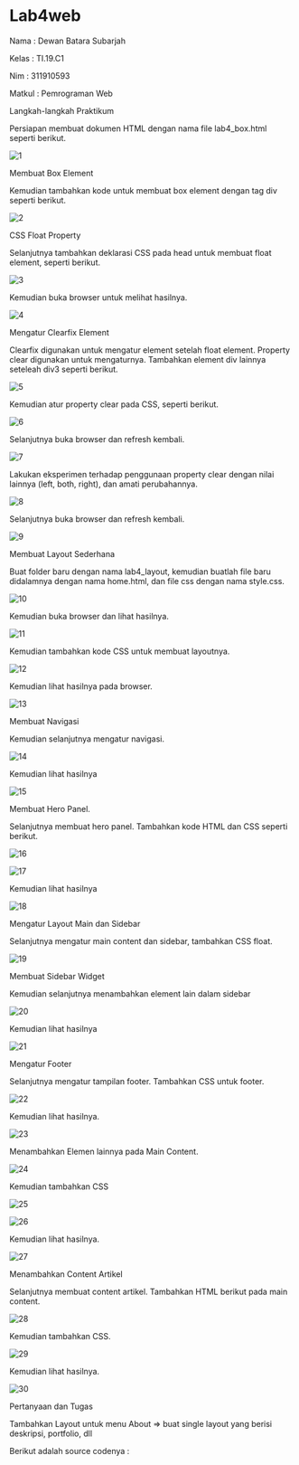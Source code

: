 # Lab4web

Nama : Dewan Batara Subarjah 

Kelas : TI.19.C1

Nim : 311910593

Matkul : Pemrograman Web 

Langkah-langkah Praktikum

Persiapan membuat dokumen HTML dengan nama file lab4_box.html seperti berikut.

![1](https://user-images.githubusercontent.com/56387936/115856367-9a6e6180-a456-11eb-8405-e3d454f443c8.JPG)

Membuat Box Element

Kemudian tambahkan kode untuk membuat box element dengan tag div seperti berikut.

![2](https://user-images.githubusercontent.com/56387936/115856478-bf62d480-a456-11eb-9088-9ba463a441e2.JPG)

CSS Float Property

Selanjutnya tambahkan deklarasi CSS pada head untuk membuat float element, seperti berikut.

![3](https://user-images.githubusercontent.com/56387936/115856569-db667600-a456-11eb-9667-7abc65f4d9df.JPG)

Kemudian buka browser untuk melihat hasilnya.

![4](https://user-images.githubusercontent.com/56387936/115856650-f46f2700-a456-11eb-8f32-cb578342d528.JPG)

Mengatur Clearfix Element

Clearfix digunakan untuk mengatur element setelah float element. Property clear digunakan untuk mengaturnya. Tambahkan element div lainnya seteleah div3 seperti berikut.

![5](https://user-images.githubusercontent.com/56387936/115856791-1ec0e480-a457-11eb-94c7-906dc6c30f4f.JPG)

Kemudian atur property clear pada CSS, seperti berikut.

![6](https://user-images.githubusercontent.com/56387936/115856877-37c99580-a457-11eb-8321-1e2cd1691009.JPG)

Selanjutnya buka browser dan refresh kembali.

![7](https://user-images.githubusercontent.com/56387936/115856976-592a8180-a457-11eb-92cb-a76931b6e676.JPG)

Lakukan eksperimen terhadap penggunaan property clear dengan nilai lainnya (left, both, right), dan amati perubahannya.

![8](https://user-images.githubusercontent.com/56387936/115857137-870fc600-a457-11eb-9cbb-e0cfcd4c5462.JPG)

Selanjutnya buka browser dan refresh kembali.

![9](https://user-images.githubusercontent.com/56387936/115857232-a27ad100-a457-11eb-82f1-cfe9da81a6f3.JPG)

Membuat Layout Sederhana

Buat folder baru dengan nama lab4_layout, kemudian buatlah file baru didalamnya dengan nama home.html, dan file css dengan nama style.css.

![10](https://user-images.githubusercontent.com/56387936/115857717-377dca00-a458-11eb-9783-b6cf49ba8696.JPG)

Kemudian buka browser dan lihat hasilnya.

![11](https://user-images.githubusercontent.com/56387936/115857829-64ca7800-a458-11eb-82c1-d9646de6d78e.JPG)

Kemudian tambahkan kode CSS untuk membuat layoutnya.

![12](https://user-images.githubusercontent.com/56387936/115857878-7744b180-a458-11eb-8e76-309f3a2d7a6c.JPG)

Kemudian lihat hasilnya pada browser.

![13](https://user-images.githubusercontent.com/56387936/115857982-9ba08e00-a458-11eb-8679-1c05b6ac9196.JPG)

Membuat Navigasi

Kemudian selanjutnya mengatur navigasi.

![14](https://user-images.githubusercontent.com/56387936/115858092-bb37b680-a458-11eb-8fdc-794307e5e65a.JPG)

Kemudian lihat hasilnya

![15](https://user-images.githubusercontent.com/56387936/115858182-d7d3ee80-a458-11eb-83a3-fdbad1a166e1.JPG)

Membuat Hero Panel.

Selanjutnya membuat hero panel. Tambahkan kode HTML dan CSS seperti berikut.

![16](https://user-images.githubusercontent.com/56387936/115858278-f0440900-a458-11eb-9de9-0bda898bfc0d.JPG)

![17](https://user-images.githubusercontent.com/56387936/115858382-136eb880-a459-11eb-8ec9-86ce4ac96755.JPG)

Kemudian lihat hasilnya

![18](https://user-images.githubusercontent.com/56387936/115858446-297c7900-a459-11eb-8329-db7e67c343cc.JPG)

Mengatur Layout Main dan Sidebar

Selanjutnya mengatur main content dan sidebar, tambahkan CSS float.

![19](https://user-images.githubusercontent.com/56387936/115858583-5761bd80-a459-11eb-87e1-47079ac1dd37.JPG)

Membuat Sidebar Widget

Kemudian selanjutnya menambahkan element lain dalam sidebar

![20](https://user-images.githubusercontent.com/56387936/115858701-7b250380-a459-11eb-977e-c7815d4da609.JPG)

Kemudian lihat hasilnya

![21](https://user-images.githubusercontent.com/56387936/115858754-8bd57980-a459-11eb-89e9-10fc49324013.JPG)

Mengatur Footer

Selanjutnya mengatur tampilan footer. Tambahkan CSS untuk footer.

![22](https://user-images.githubusercontent.com/56387936/115858965-c4755300-a459-11eb-87b8-013580c6f5fe.JPG)

Kemudian lihat hasilnya.

![23](https://user-images.githubusercontent.com/56387936/115859022-d525c900-a459-11eb-9356-b0113b922e02.JPG)

Menambahkan Elemen lainnya pada Main Content.

![24](https://user-images.githubusercontent.com/56387936/115859077-e5d63f00-a459-11eb-87c7-9a525757cb21.JPG)

Kemudian tambahkan CSS

![25](https://user-images.githubusercontent.com/56387936/115859145-fab2d280-a459-11eb-93d3-b068ebc9981b.JPG)

![26](https://user-images.githubusercontent.com/56387936/115859177-030b0d80-a45a-11eb-9fb1-5b3e3a59f89f.JPG)

Kemudian lihat hasilnya.

![27](https://user-images.githubusercontent.com/56387936/115859295-32217f00-a45a-11eb-815a-bc06f6cb7d76.JPG)

Menambahkan Content Artikel

Selanjutnya membuat content artikel. Tambahkan HTML berikut pada main content.

![28](https://user-images.githubusercontent.com/56387936/115859357-4a919980-a45a-11eb-9a38-9491aec0ec09.JPG)

Kemudian tambahkan CSS.

![29](https://user-images.githubusercontent.com/56387936/115859458-6eed7600-a45a-11eb-9fe4-6b5f6aaf22af.JPG)

Kemudian lihat hasilnya.

![30](https://user-images.githubusercontent.com/56387936/115859503-7d3b9200-a45a-11eb-9a60-941e41ab5ea1.JPG)

Pertanyaan dan Tugas

Tambahkan Layout untuk menu About => buat single layout yang berisi deskripsi, portfolio, dll

Berikut adalah source codenya :

